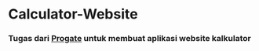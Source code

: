 # Calculator-Website
### Tugas dari [Progate](https://progate.com) untuk membuat aplikasi website kalkulator
